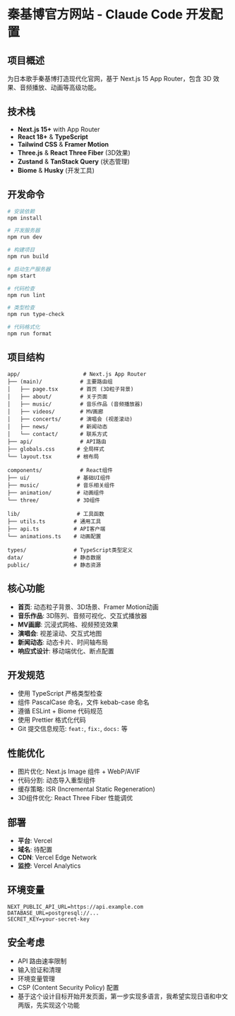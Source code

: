 # 秦基博官方网站 - Claude Code 开发配置

## 项目概述
为日本歌手秦基博打造现代化官网，基于 Next.js 15 App Router，包含 3D 效果、音频播放、动画等高级功能。

## 技术栈
- **Next.js 15+** with App Router
- **React 18+** & **TypeScript**
- **Tailwind CSS** & **Framer Motion**
- **Three.js** & **React Three Fiber** (3D效果)
- **Zustand** & **TanStack Query** (状态管理)
- **Biome** & **Husky** (开发工具)

## 开发命令
```bash
# 安装依赖
npm install

# 开发服务器
npm run dev

# 构建项目
npm run build

# 启动生产服务器
npm start

# 代码检查
npm run lint

# 类型检查
npm run type-check

# 代码格式化
npm run format
```

## 项目结构
```
app/                    # Next.js App Router
├── (main)/            # 主要路由组
│   ├── page.tsx       # 首页 (3D粒子背景)
│   ├── about/         # 关于页面
│   ├── music/         # 音乐作品 (音频播放器)
│   ├── videos/        # MV画廊
│   ├── concerts/      # 演唱会 (视差滚动)
│   ├── news/          # 新闻动态
│   └── contact/       # 联系方式
├── api/               # API路由
├── globals.css       # 全局样式
└── layout.tsx        # 根布局

components/            # React组件
├── ui/               # 基础UI组件
├── music/            # 音乐相关组件
├── animation/        # 动画组件
└── three/            # 3D组件

lib/                  # 工具函数
├── utils.ts         # 通用工具
├── api.ts           # API客户端
└── animations.ts    # 动画配置

types/               # TypeScript类型定义
data/                # 静态数据
public/              # 静态资源
```

## 核心功能
- **首页**: 动态粒子背景、3D场景、Framer Motion动画
- **音乐作品**: 3D陈列、音频可视化、交互式播放器
- **MV画廊**: 沉浸式网格、视频预览效果
- **演唱会**: 视差滚动、交互式地图
- **新闻动态**: 动态卡片、时间轴布局
- **响应式设计**: 移动端优化、断点配置

## 开发规范
- 使用 TypeScript 严格类型检查
- 组件 PascalCase 命名，文件 kebab-case 命名
- 遵循 ESLint + Biome 代码规范
- 使用 Prettier 格式化代码
- Git 提交信息规范: `feat:`, `fix:`, `docs:` 等

## 性能优化
- 图片优化: Next.js Image 组件 + WebP/AVIF
- 代码分割: 动态导入重型组件
- 缓存策略: ISR (Incremental Static Regeneration)
- 3D组件优化: React Three Fiber 性能调优

## 部署
- **平台**: Vercel
- **域名**: 待配置
- **CDN**: Vercel Edge Network
- **监控**: Vercel Analytics

## 环境变量
```env
NEXT_PUBLIC_API_URL=https://api.example.com
DATABASE_URL=postgresql://...
SECRET_KEY=your-secret-key
```

## 安全考虑
- API 路由速率限制
- 输入验证和清理
- 环境变量管理
- CSP (Content Security Policy) 配置
- 基于这个设计目标开始开发页面，第一步实现多语言，我希望实现日语和中文两版，先实现这个功能